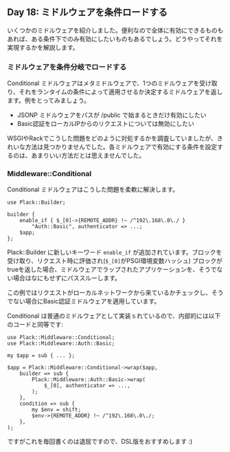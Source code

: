 ## Day 18: ミドルウェアを条件ロードする

いくつかのミドルウェアを紹介しました。便利なので全体に有効にできるものもあれば、ある条件下でのみ有効にしたいものもあるでしょう。どうやってそれを実現するかを解説します。

### ミドルウェアを条件分岐でロードする

Conditional ミドルウェアはメタミドルウェアで、1つのミドルウェアを受け取り、それをランタイムの条件によって適用させるか決定するミドルウェアを返します。例をとってみましょう。

* JSONP ミドルウェアをパスが /public で始まるときだけ有効にしたい
* Basic認証をローカルIPからのリクエストについては無効にしたい

WSGIやRackでこうした問題をどのように対処するかを調査していましたが、きれいな方法は見つかりませんでした。各ミドルウェアで有効にする条件を設定するのは、あまりいい方法だとは思えませんでした。

### Middleware::Conditional

Conditional ミドルウェアはこうした問題を柔軟に解決します。

    use Plack::Builder;
    
    builder {
        enable_if { $_[0]->{REMOTE_ADDR} !~ /^192\.168\.0\./ }
            "Auth::Basic", authenticator => ...;
        $app;
    };

Plack::Builder に新しいキーワード `enable_if` が追加されています。ブロックを受け取り、リクエスト時に評価され(`$_[0]`がPSGI環境変数ハッシュ) ブロックがtrueを返した場合、ミドルウェアでラップされたアプリケーションを、そうでない場合はなにもせずにパススルーします。

この例ではリクエストがローカルネットワークから来ているかチェックし、そうでない場合にBasic認証ミドルウェアを適用しています。

Conditional は普通のミドルウェアとして実装ｓれているので、内部的には以下のコードと同等です:
    
    use Plack::Middleware::Conditional;
    use Plack::Middleware::Auth::Basic;
    
    my $app = sub { ... };
    
    $app = Plack::Middleware::Conditional->wrap($app,
        builder => sub {
            Plack::Middleware::Auth::Basic->wrap(
                $_[0], authenticator => ...,
            );
        },
        condition => sub {
            my $env = shift;
            $env->{REMOTE_ADDR} !~ /^192\.168\.0\./;
        },
    );

ですがこれを毎回書くのは退屈ですので、DSL版をおすすめします :)

